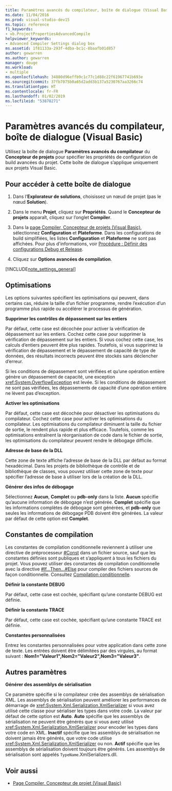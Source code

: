 ```yaml
---
title: Paramètres avancés du compilateur, boîte de dialogue (Visual Basic)
ms.date: 11/04/2016
ms.prod: visual-studio-dev15
ms.topic: reference
f1_keywords:
- vb.ProjectPropertiesAdvancedCompile
helpviewer_keywords:
- Advanced Compiler Settings dialog box
ms.assetid: 1f81133a-293f-4dba-bc1c-8baafb01d857
author: gewarren
ms.author: gewarren
manager: douge
ms.workload:
- multiple
ms.openlocfilehash: 34880d96effb9c1c77c1d88c22f61967741b693e
ms.sourcegitcommit: 37fb7075b0a65d2add3b137a5230767aa3266c74
ms.translationtype: HT
ms.contentlocale: fr-FR
ms.lasthandoff: 01/02/2019
ms.locfileid: "53878271"
---
```

# <a name="advanced-compiler-settings-dialog-box-visual-basic"></a>Paramètres avancés du compilateur, boîte de dialogue (Visual Basic)

Utilisez la boîte de dialogue **Paramètres avancés du compilateur** du **Concepteur de projets** pour spécifier les propriétés de configuration de build avancées du projet. Cette boîte de dialogue s’applique uniquement aux projets Visual Basic.

## <a name="to-access-this-dialog-box"></a>Pour accéder à cette boîte de dialogue

1.  Dans l’**Explorateur de solutions**, choisissez un nœud de projet (pas le nœud **Solution**).

2.  Dans le menu **Projet**, cliquez sur **Propriétés**. Quand le **Concepteur de projets** apparaît, cliquez sur l’onglet **Compiler**.

3.  Dans la [page Compiler, Concepteur de projets (Visual Basic)](../../ide/reference/compile-page-project-designer-visual-basic.md), sélectionnez **Configuration** et **Plateforme**. Dans les configurations de build simplifiées, les listes **Configuration** et **Plateforme**  ne sont pas affichées. Pour plus d'informations, voir [Procédure : Définir des configurations Debug et Release](../../debugger/how-to-set-debug-and-release-configurations.md).

4.  Cliquez sur **Options avancées de compilation**.

[!INCLUDE[note_settings_general](../../data-tools/includes/note_settings_general_md.md)]

## <a name="optimizations"></a>Optimisations

 Les options suivantes spécifient les optimisations qui peuvent, dans certains cas, réduire la taille d’un fichier programme, rendre l’exécution d’un programme plus rapide ou accélérer le processus de génération.

**Supprimer les contrôles de dépassement sur les entiers**

Par défaut, cette case est décochée pour activer la vérification de dépassement sur les entiers. Cochez cette case pour supprimer la vérification de dépassement sur les entiers. Si vous cochez cette case, les calculs d’entiers peuvent être plus rapides. Toutefois, si vous supprimez la vérification de dépassement et le dépassement de capacité de type de données, des résultats incorrects peuvent être stockés sans déclencher d’erreur.

Si les conditions de dépassement sont vérifiées et qu’une opération entière génère un dépassement de capacité, une exception <xref:System.OverflowException> est levée. Si les conditions de dépassement ne sont pas vérifiées, les dépassements de capacité d’une opération entière ne lèvent pas d’exception.

**Activer les optimisations**

Par défaut, cette case est décochée pour désactiver les optimisations du compilateur. Cochez cette case pour activer les optimisations du compilateur. Les optimisations du compilateur diminuent la taille du fichier de sortie, le rendent plus rapide et plus efficace. Toutefois, comme les optimisations entraînent la réorganisation de code dans le fichier de sortie, les optimisations du compilateur peuvent rendre le débogage difficile.

 **Adresse de base de la DLL**

 Cette zone de texte affiche l’adresse de base de la DLL par défaut au format hexadécimal. Dans les projets de bibliothèque de contrôle et de bibliothèque de classes, vous pouvez utiliser cette zone de texte pour spécifier l’adresse de base à utiliser lors de la création de la DLL.

 **Générer des infos de débogage**

 Sélectionnez **Aucun**, **Complet**  ou **pdb-only** dans la liste. **Aucun** spécifie qu’aucune information de débogage n’est générée. **Complet** spécifie que les informations complètes de débogage sont générées, et **pdb-only** que seules les informations de débogage PDB doivent être générées. La valeur par défaut de cette option est **Complet**.

## <a name="compilation-constants"></a>Constantes de compilation

Les constantes de compilation conditionnelle reviennent à utiliser une directive de préprocesseur [#Const](/dotnet/visual-basic/language-reference/directives/const-directive) dans un fichier source, sauf que les constantes définies sont publiques et s’appliquent à tous les fichiers du projet. Vous pouvez utiliser des constantes de compilation conditionnelle avec la directive [#If...Then...#Else](/dotnet/visual-basic/language-reference/directives/if-then-else-directives) pour compiler des fichiers sources de façon conditionnelle. Consultez [Compilation conditionnelle](/dotnet/visual-basic/programming-guide/program-structure/conditional-compilation).

 **Définir la constante DEBUG**

 Par défaut, cette case est cochée, spécifiant qu’une constante DEBUG est définie.

 **Définir la constante TRACE**

 Par défaut, cette case est cochée, spécifiant qu’une constante TRACE est définie.

 **Constantes personnalisées**

 Entrez les constantes personnalisées pour votre application dans cette zone de texte. Les entrées doivent être délimitées par des virgules, au format suivant : **Nom1="Valeur1",Nom2="Valeur2",Nom3="Valeur3"**.

## <a name="other-settings"></a>Autres paramètres

**Générer des assemblys de sérialisation**

Ce paramètre spécifie si le compilateur crée des assemblys de sérialisation XML. Les assemblys de sérialisation peuvent améliorer les performances de démarrage de <xref:System.Xml.Serialization.XmlSerializer> si vous avez utilisé cette classe pour sérialiser les types dans votre code. La valeur par défaut de cette option est **Auto**. **Auto** spécifie que les assemblys de sérialisation ne peuvent être générés que si vous avez utilisé <xref:System.Xml.Serialization.XmlSerializer> pour encoder les types dans votre code en XML. **Inactif** spécifie que les assemblys de sérialisation ne doivent jamais être générés, que votre code utilise <xref:System.Xml.Serialization.XmlSerializer> ou non. **Actif** spécifie que les assemblys de sérialisation doivent toujours être générés. Les assemblys de sérialisation sont appelés `TypeName`.XmlSerializers.dll.

## <a name="see-also"></a>Voir aussi

- [Page Compiler, Concepteur de projet (Visual Basic)](../../ide/reference/compile-page-project-designer-visual-basic.md)